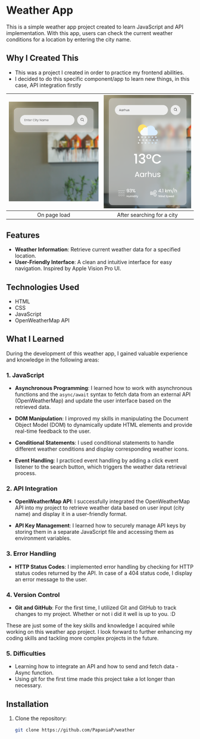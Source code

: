 # Weather App

This is a simple weather app project created to learn JavaScript and API implementation. With this app, users can check the current weather conditions for a location by entering the city name.

## Why I Created This

- This was a project I created in order to practice my frontend abilities.
- I decided to do this specific component/app to learn new things, in this case, API integration firstly

<!-- ![Weather App Screenshot 1](images/weather-app-1.png)

![Weather App Screenshot 2](/images/weather-app-2.jpeg) -->

| ![Weather App Screenshot 1](images/weather-app-3.png) | ![Weather App Screenshot 2](images/weather-app-4.png) |
| :---------------------------------------------------: | :---------------------------------------------------: |
|                     On page load                      |              After searching for a city               |

## Features

- **Weather Information**: Retrieve current weather data for a specified location.
- **User-Friendly Interface**: A clean and intuitive interface for easy navigation. Inspired by Apple Vision Pro UI.

## Technologies Used

- HTML
- CSS
- JavaScript
- OpenWeatherMap API

## What I Learned

During the development of this weather app, I gained valuable experience and knowledge in the following areas:

### 1. JavaScript

- **Asynchronous Programming**: I learned how to work with asynchronous functions and the `async/await` syntax to fetch data from an external API (OpenWeatherMap) and update the user interface based on the retrieved data.

- **DOM Manipulation**: I improved my skills in manipulating the Document Object Model (DOM) to dynamically update HTML elements and provide real-time feedback to the user.

- **Conditional Statements**: I used conditional statements to handle different weather conditions and display corresponding weather icons.

- **Event Handling**: I practiced event handling by adding a click event listener to the search button, which triggers the weather data retrieval process.

### 2. API Integration

- **OpenWeatherMap API**: I successfully integrated the OpenWeatherMap API into my project to retrieve weather data based on user input (city name) and display it in a user-friendly format.

- **API Key Management**: I learned how to securely manage API keys by storing them in a separate JavaScript file and accessing them as environment variables.

### 3. Error Handling

- **HTTP Status Codes**: I implemented error handling by checking for HTTP status codes returned by the API. In case of a 404 status code, I display an error message to the user.

### 4. Version Control

- **Git and GitHub**: For the first time, I utilized Git and GitHub to track changes to my project. Whether or not i did it well is up to you. :D

These are just some of the key skills and knowledge I acquired while working on this weather app project. I look forward to further enhancing my coding skills and tackling more complex projects in the future.

### 5. Difficulties

- Learning how to integrate an API and how to send and fetch data - Async function.
- Using git for the first time made this project take a lot longer than necessary.

## Installation

1. Clone the repository:

   ```bash
   git clone https://github.com/PapaniaP/weather
   ```
